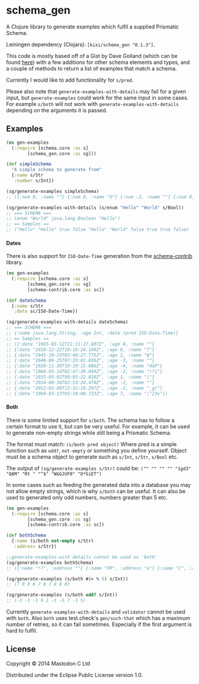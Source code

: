 # schema_gen

A Clojure library to generate examples which fulfil a supplied Prismatic Schema.

Leiningen dependency (Clojars): ``[kixi/schema_gen "0.1.3"]``.

This code is mostly based off of a Gist by Dave Golland (which can be found [here](https://gist.github.com/davegolland/3bc4277fe109e7b11770)) with a few additions for other schema elements and types, and a couple of methods to return a list of examples that match a schema.

Currently I would like to add functionality for ``s/pred``.

Please also note that ``generate-examples-with-details`` may fail for a given input, but ``generate-examples`` could work for the same input in some cases. For example ``s/both`` will not work with ``generate-examples-with-details`` depending on the arguments it is passed.

## Examples

```clojure
(ns gen-examples
  (:require [schema.core :as s]
	    [schema_gen.core :as sg]))

(def simpleSchema
  "A simple schema to generate from"
  {:name s/Str
   :number s/Int})

(sg/generate-examples simpleSchema)
;; ({:num 0, :name ""} {:num 0, :name "O"} {:num -2, :name ""} {:num 0, :name "x"} {:num 4, :name "ci"} {:num 0, :name "h"} {:num 3, :name "-1g^Js"} {:num -5, :name "6i$v!"} {:num -5, :name "}C"} {:num 7, :name ">XX(#|V"})

(sg/generate-examples-with-details (s/enum "Hello" "World" s/Bool))
;; === SCHEMA ===
;; (enum "World" java.lang.Boolean "Hello")
;; == Samples ==
;; ("Hello" "Hello" true false "Hello" "World" false true true false)
```

#### Dates
There is also support for ``ISO-Date-Time`` generation from the [schema-contrib](https://github.com/sfx/schema-contrib) library.

```clojure
(ns gen-examples
  (:require [schema.core :as s]
	    [schema_gen.core :as sg]
	    [schema-contrib.core :as sc])

(def dateSchema
  {:name s/Str
   :date sc/ISO-Date-Time})

(sg/generate-examples-with-details dateSchema)
;; === SCHEMA ===
;; {:name java.lang.String, :age Int, :date (pred ISO-Date-Time)}
;; == Samples ==
;; ({:date "1985-03-12T21:11:27.807Z", :age 0, :name ""}
;; {:date "1928-12-22T10:16:24.168Z", :age 0, :name "7"}
;; {:date "1945-10-23T05:40:27.775Z", :age 2, :name "W"}
;; {:date "2046-06-25T07:33:01.036Z", :age -3, :name ""}
;; {:date "1928-11-30T19:19:15.086Z", :age -4, :name "4&P"}
;; {:date "1968-05-14T02:47:39.049Z", :age -2, :name "r?i"}
;; {:date "1935-05-02T08:05:22.810Z", :age 1, :name "("}
;; {:date "2034-08-30T02:53:24.470Z", :age -2, :name ""}
;; {:date "2012-01-08T12:32:19.297Z", :age -2, :name "_g/"}
;; {:date "1960-03-13T05:10:00.723Z", :age 7, :name "\"23v"})
```

#### Both
There is some limited support for ``s/both``. The schema has to follow a certain format to use it, but can be very useful. For example, it can be used to generate non-empty strings while still being a Prismatic Schema.

The format must match:
``(s/both pred object)``
Where pred is a simple function such as ``odd?``, ``not-empty`` or something you define yourself. Object must be a schema object to generate such as ``s/Int``, ``s/Str``, ``s/Bool`` etc.

The output of ``(sg/generate-examples s/Str)`` could be:
``("" "" "" "" "1gd3" "QAM" "Rt " "^$" "W&GJUF0" "D*GiET")``

In some cases such as feeding the generated data into a database you may not allow empty strings, which is why ``s/both`` can be useful. It can also be used to generated only odd numbers, numbers greater than 5 etc.

```clojure
(ns gen-examples
  (:require [schema.core :as s]
	    [schema_gen.core :as sg]
	    [schema-contrib.core :as sc])

(def bothSchema
  {:name (s/both not-empty s/Str)
   :address s/Str})

;;generate-examples-with details cannot be used on 'both'
(sg/generate-examples bothSchema)
;; ({:name "*?", :address ""} {:name "FR", :address "a"} {:name "C", :address "RM"} {:name "tP)", :address "]qI"} {:name "z", :address ""} {:name "MQ\\", :address "iVbnF"} {:name ";bx}R.", :address "7.6-{"} {:name "ibcue|d", :address "[_91"} {:name "pn", :address "L"} {:name "*d$!5O}-", :address "o,%iA)"})

(sg/generate-examples (s/both #(> % 5) s/Int))
;; (7 8 8 6 7 8 7 8 6 8)

(sg/generate-examples (s/both odd? s/Int))
;; (-3 -1 -1 9 1 -1 -5 7 -1 5)
```

Currently ``generate-examples-with-details`` and ``validator`` cannot be used with ``both``. Also ``both`` uses test.check's ``gen/such-that`` which has a maximum number of retries, so it can fail sometimes. Especially if the first argument is hard to fulfil.

## License

Copyright © 2014 Mastodon C Ltd

Distributed under the Eclipse Public License version 1.0.


